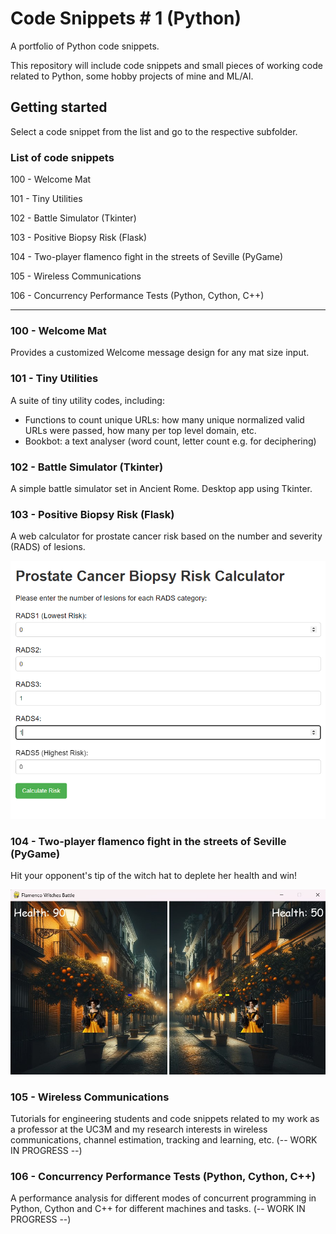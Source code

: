 # Code Snippets # 1 (Python)

A portfolio of Python code snippets.

This repository will include code snippets and small pieces of working code related to Python, some hobby projects of mine and ML/AI.

## Getting started

Select a code snippet from the list and go to the respective subfolder.

### List of code snippets

100 - Welcome Mat

101 - Tiny Utilities

102 - Battle Simulator (Tkinter)

103 - Positive Biopsy Risk (Flask)

104 - Two-player flamenco fight in the streets of Seville (PyGame)

105 - Wireless Communications

106 - Concurrency Performance Tests (Python, Cython, C++)

---

### 100 - Welcome Mat

Provides a customized Welcome message design for any mat size input.

### 101 - Tiny Utilities

A suite of tiny utility codes, including:

- Functions to count unique URLs: how many unique normalized valid URLs were passed, how many per top level domain, etc.
- Bookbot: a text analyser (word count, letter count e.g. for deciphering)

### 102 - Battle Simulator (Tkinter)

A simple battle simulator set in Ancient Rome. Desktop app using Tkinter.

### 103 - Positive Biopsy Risk (Flask)

A web calculator for prostate cancer risk based on the number and severity (RADS) of lesions.

![Positive Biopsy Risk Calculator Form](103%20Positive%20Biopsy%20Risk/assets/H001_BiopsyRisk_form.png "Positive Biopsy Risk Calculator Form")

### 104 - Two-player flamenco fight in the streets of Seville (PyGame)

Hit your opponent's tip of the witch hat to deplete her health and win!

![Flamenco Fight in Seville](104%202p_flamenco_fight/Images/2p_Flamenco_Fight_Seville_capture.jpg "A flamenco witch fight in the streets of Seville")

### 105 - Wireless Communications

Tutorials for engineering students and code snippets related to my work as a professor at the UC3M and my research interests in wireless communications, channel estimation, tracking and learning, etc. (-- WORK IN PROGRESS --)

### 106 - Concurrency Performance Tests (Python, Cython, C++)

A performance analysis for different modes of concurrent programming in Python, Cython and C++ for different machines and tasks. (-- WORK IN PROGRESS --)
